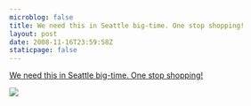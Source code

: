 ```yaml
---
microblog: false
title: We need this in Seattle big-time. One stop shopping!
layout: post
date: 2008-11-16T23:59:58Z
staticpage: false
---
```


[We need this in Seattle big-time. One stop
shopping!](http://gallery.me.com/darkhawk64/100026/IMG_0219)

![](http://24.media.tumblr.com/EFXzBOMthgedfd8lDt20QHGbo1_500.jpg)
